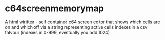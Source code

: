 # c64screenmemorymap
A html wiritten - self contained c64 screen editor that shows which cells are on and which off via a string representing active cells indexes in a csv falvour (indexes in 0-999, eventually you add 1024)
